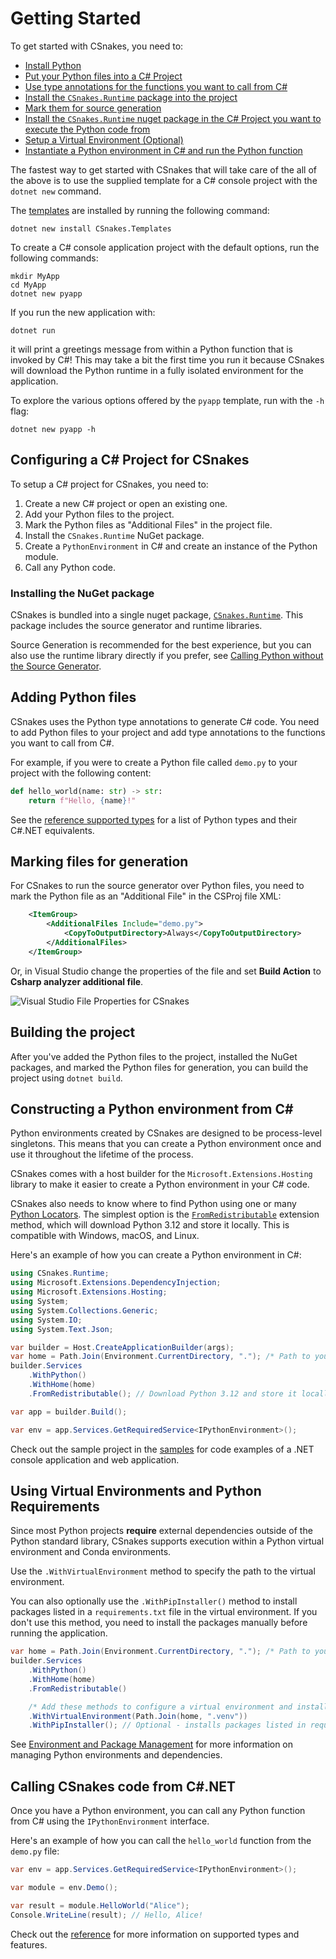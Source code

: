 # Getting Started

To get started with CSnakes, you need to:

* [Install Python](#installing-python)
* [Put your Python files into a C# Project](#configuring-a-c-project-for-csnakes)
* [Use type annotations for the functions you want to call from C#](#using-type-annotations-for-reflection)
* [Install the `CSnakes.Runtime` package into the project](#installing-the-nuget-packages-for-csnakes)
* [Mark them for source generation](#marking-files-for-generation)
* [Install the `CSnakes.Runtime` nuget package in the C# Project you want to execute the Python code from](#building-the-project)
* [Setup a Virtual Environment (Optional)](#using-virtual-environments)
* [Instantiate a Python environment in C# and run the Python function](#calling-csnakes-code-from-cnet)

The fastest way to get started with CSnakes that will take care of the all of
the above is to use the supplied template for a C# console project with the
`dotnet new` command.

The [templates] are installed by running the following command:

    dotnet new install CSnakes.Templates

To create a C# console application project with the default options, run the
following commands:

    mkdir MyApp
    cd MyApp
    dotnet new pyapp

If you run the new application with:

    dotnet run

it will print a greetings message from within a Python function that is invoked
by C#! This may take a bit the first time you run it because CSnakes will
download the Python runtime in a fully isolated environment for the application.

To explore the various options offered by the `pyapp` template, run with the
`-h` flag:

    dotnet new pyapp -h

[templates]: https://www.nuget.org/packages/CSnakes.Templates

## Configuring a C# Project for CSnakes

To setup a C# project for CSnakes, you need to:

1. Create a new C# project or open an existing one.
2. Add your Python files to the project.
3. Mark the Python files as "Additional Files" in the project file.
4. Install the `CSnakes.Runtime` NuGet package.
5. Create a `PythonEnvironment` in C# and create an instance of the Python module.
6. Call any Python code. 

### Installing the NuGet package

CSnakes is bundled into a single nuget package, [`CSnakes.Runtime`](https://www.nuget.org/packages/CSnakes.Runtime/). This package includes the source generator and runtime libraries.

Source Generation is recommended for the best experience, but you can also use the runtime library directly if you prefer, see [Calling Python without the Source Generator](advanced.md#calling-python-without-the-source-generator).

## Adding Python files

CSnakes uses the Python type annotations to generate C# code. You need to add Python files to your project and add type annotations to the functions you want to call from C#.

For example, if you were to create a Python file called `demo.py` to your project with the following content: 

```python
def hello_world(name: str) -> str:
    return f"Hello, {name}!"
```

See the [reference supported types](reference.md#supported-types) for a list of Python types and their C#.NET equivalents.

## Marking files for generation

For CSnakes to run the source generator over Python files, you need to mark the Python file as an "Additional File" in the CSProj file XML:

```xml
    <ItemGroup>
        <AdditionalFiles Include="demo.py">
            <CopyToOutputDirectory>Always</CopyToOutputDirectory>
        </AdditionalFiles>
    </ItemGroup>
```

Or, in Visual Studio change the properties of the file and set **Build Action** to **Csharp analyzer additional file**.

![Visual Studio File Properties for CSnakes](res/screenshots/vs_file_properties.png)

## Building the project

After you've added the Python files to the project, installed the NuGet packages, and marked the Python files for generation, you can build the project using `dotnet build`.

## Constructing a Python environment from C#

Python environments created by CSnakes are designed to be process-level singletons. This means that you can create a Python environment once and use it throughout the lifetime of the process.

CSnakes comes with a host builder for the `Microsoft.Extensions.Hosting` library to make it easier to create a Python environment in your C# code.

CSnakes also needs to know where to find Python using one or many [Python Locators](reference.md#python-locators).
The simplest option is the [`FromRedistributable`](reference.md#redistributable-locator) extension method, which will download Python 3.12 and store it locally. This is compatible with Windows, macOS, and Linux.

Here's an example of how you can create a Python environment in C#:

```csharp
using CSnakes.Runtime;
using Microsoft.Extensions.DependencyInjection;
using Microsoft.Extensions.Hosting;
using System;
using System.Collections.Generic;
using System.IO;
using System.Text.Json;

var builder = Host.CreateApplicationBuilder(args);
var home = Path.Join(Environment.CurrentDirectory, "."); /* Path to your Python modules */
builder.Services
    .WithPython()
    .WithHome(home)
    .FromRedistributable(); // Download Python 3.12 and store it locally

var app = builder.Build();

var env = app.Services.GetRequiredService<IPythonEnvironment>();
```

Check out the sample project in the [samples](https://github.com/tonybaloney/CSnakes/tree/main/samples) for code examples of a .NET console application and web application.

## Using Virtual Environments and Python Requirements

Since most Python projects __require__ external dependencies outside of the Python standard library, CSnakes supports execution within a Python virtual environment and Conda environments.

Use the `.WithVirtualEnvironment` method to specify the path to the virtual environment.

You can also optionally use the `.WithPipInstaller()` method to install packages listed in a `requirements.txt` file in the virtual environment. If you don't use this method, you need to install the packages manually before running the application.

```csharp
var home = Path.Join(Environment.CurrentDirectory, "."); /* Path to your Python modules */
builder.Services
    .WithPython()
    .WithHome(home)
    .FromRedistributable()

    /* Add these methods to configure a virtual environment and install packages from requirements.txt */
    .WithVirtualEnvironment(Path.Join(home, ".venv"))
    .WithPipInstaller(); // Optional - installs packages listed in requirements.txt on startup
```

See [Environment and Package Management](environments.md) for more information on managing Python environments and dependencies.

## Calling CSnakes code from C#.NET

Once you have a Python environment, you can call any Python function from C# using the `IPythonEnvironment` interface.

Here's an example of how you can call the `hello_world` function from the `demo.py` file:

```csharp
var env = app.Services.GetRequiredService<IPythonEnvironment>();

var module = env.Demo();

var result = module.HelloWorld("Alice");
Console.WriteLine(result); // Hello, Alice!
```

Check out the [reference](reference.md) for more information on supported types and features.
